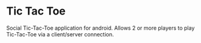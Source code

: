 Tic Tac Toe
==================

Social Tic-Tac-Toe application for android. Allows 2 or more players to play Tic-Tac-Toe via
a client/server connection. 
